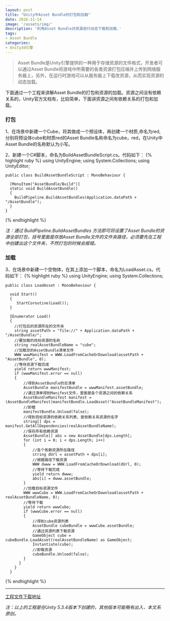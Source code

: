 ```yaml
---
layout: post
title: "Unity中Asset Bundle的打包和加载"
date: 2016-11-14
image: '/assets/img/'
description: '利用Asset Bundle对资源进行动态下载和加载.'
tags:
- Asset Bundle 
categories:
- Unity3d引擎
---
```


> Asset Bundle是Unity引擎提供的一种用于存储资源的文件格式，开发者可以通过Asset Bundle将游戏中所需要的各类资源打包压缩并上传到网络服务器上，另外，在运行时游戏可以从服务器上下载改资源，从而实现资源的动态加载。

下面通过一个工程来讲解Asset Bundle的打包和资源的加载。资源之间没有依赖关系的，Unity官方文档有，比较简单，下面讲资源之间有依赖关系的打包和加载。

### 打包

1、在场景中新建一个Cube，将其做成一个预设体，再创建一个材质,命名为red,分别将预设体cube和材质red的Asset Bundle名称命名为cube，red，在Unity中Asset Bundle的名称默认为小写。

2、新建一个C#脚本，命名为BuildAssetBundleScript.cs。代码如下：
{% highlight ruby %}
    using UnityEngine;
    using System.Collections;
    using UnityEditor;

    public class BuildAssetBundleScript : MonoBehaviour {

      [MenuItem("AssetBundle/Build")]
      static void BuildAssetBundle()
      {
    	BuildPipeline.BuildAssetBundles(Application.dataPath + "/AssetBundle");
      }
    }
{% endhighlight %}

*注：通过 BuildPipeline.BuildAssetBundles 方法即可将设置了Asset Bundle的资源全部打包，括号里面是存放Asset Bundle文件的文件夹路径，必须要先在工程中创建出这个文件夹，不然打包的时候会报错。*

### 加载

3、在场景中新建一个空物体，在其上添加一个脚本，命名为LoadAsset.cs。代码如下：
{% highlight ruby %}
	using UnityEngine;
	using System.Collections;

    public class LoadAsset : MonoBehaviour {

      void Start()
      {
         StartCoroutine(Load());
      }

      IEnumerator Load()
      {
        //打包后的资源所在的文件夹
        string assetPath = "file://" + Application.dataPath + "/AssetBundle/";
        //要加载的目标资源的名称
        string realAssetBundleName = "cube";
        //加载总的AssetBundle清单文件
        WWW wwwManifest = WWW.LoadFromCacheOrDownload(assetPath + "AssetBundle", 0);
        //等待资源下载完成
        yield return wwwManifest;
        if (wwwManifest.error == null)
        {
            //得到AssetBundle的总清单
            AssetBundle manifestBundle = wwwManifest.assetBundle;
            //通过清单得到Manifest文件，里面是各个资源之间的依赖关系
            AssetBundleManifest manifest = (AssetBundleManifest)manifestBundle.LoadAsset("AssetBundleManifest");
            //卸载
            manifestBundle.Unload(false);
            //得到目标资源的依赖关系列表，是依赖关系资源的名字
            string[] dps = manifest.GetAllDependencies(realAssetBundleName);
            //保存所有依赖资源
            AssetBundle[] abs = new AssetBundle[dps.Length];
            for (int i = 0; i < dps.Length; i++)
            {
                //各个依赖资源所在路径
                string dUrl = assetPath + dps[i];
                //根据路径下载资源
                WWW dwww = WWW.LoadFromCacheOrDownload(dUrl, 0);
                //等待下载完成
                yield return dwww;
                abs[i] = dwww.assetBundle;
            }
            //加载目标资源文件
            WWW wwwCube = WWW.LoadFromCacheOrDownload(assetPath + realAssetBundleName, 0);
            //等待下载
            yield return wwwCube;
            if (wwwCube.error == null)
            {
                //得到cube资源列表
                AssetBundle cubeBundle = wwwCube.assetBundle;
                //通过资源列表下载资源
                GameObject cube = cubeBundle.LoadAsset(realAssetBundleName) as GameObject;
                Instantiate(cube);
                //卸载资源
                cubeBundle.Unload(false);
            }
          }
        }
      }

{% endhighlight %}

---
[工程文件下载地址](https://github.com/BruceQi93/Unity_AssetBundleTest)

*注：以上的工程是在Unity 5.3.4版本下创建的，其他版本可能略有出入，本文系原创。*